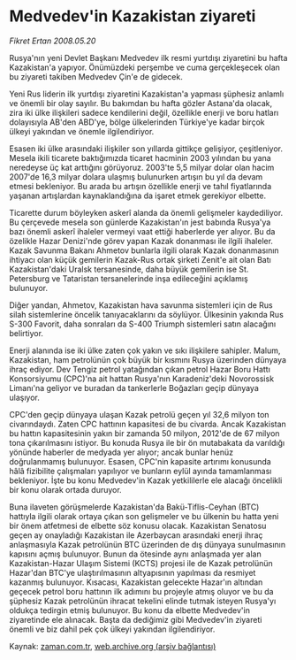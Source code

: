 # Medvedev'in Kazakistan ziyareti

*Fikret Ertan 2008.05.20*

<tr><td class="metin" colspan="2" style="padding-top: 20px; padding-left: 5px; padding-right: 10px;">Rusya'nın yeni Devlet Başkanı Medvedev ilk resmi yurtdışı ziyaretini bu hafta Kazakistan'a yapıyor. Önümüzdeki perşembe ve cuma gerçekleşecek olan bu ziyareti takiben Medvedev Çin'e de gidecek.</td></tr><tr><td class="metin" colspan="2" style="padding-top: 20px; padding-left: 5px; padding-right: 10px;"><p> Yeni Rus liderin ilk yurtdışı ziyaretini Kazakistan'a yapması şüphesiz anlamlı ve önemli bir olay sayılır. Bu bakımdan bu hafta gözler Astana'da olacak, zira iki ülke ilişkileri sadece kendilerini değil, özellikle enerji ve boru hatları dolayısıyla AB'den ABD'ye, bölge ülkelerinden Türkiye'ye kadar birçok ülkeyi yakından ve önemle ilgilendiriyor.
<p> Esasen iki ülke arasındaki ilişkiler son yıllarda gittikçe gelişiyor, çeşitleniyor. Mesela ikili ticarete baktığımızda ticaret hacminin 2003 yılından bu yana neredeyse üç kat arttığını görüyoruz. 2003'te 5,5 milyar dolar olan hacim 2007'de 16,3 milyar dolara ulaşmış bulunurken artışın bu yıl da devam etmesi bekleniyor. Bu arada bu artışın özellikle enerji ve tahıl fiyatlarında yaşanan artışlardan kaynaklandığına da işaret etmek gerekiyor elbette.
<p> Ticarette durum böyleyken askerî alanda da önemli gelişmeler kaydediliyor. Bu çerçevede mesela son günlerde Kazakistan'ın jest babında Rusya'ya bazı önemli askerî ihaleler vermeyi vaat ettiği haberlerde yer alıyor. Bu da özelikle Hazar Denizi'nde görev yapan Kazak donanması ile ilgili ihaleler. Kazak Savunma Bakanı Ahmetov bunlarla ilgili olarak Kazak donanmasının ihtiyacı olan küçük gemilerin Kazak-Rus ortak şirketi Zenit'e ait olan Batı Kazakistan'daki Uralsk tersanesinde, daha büyük gemilerin ise St. Petersburg ve Tataristan tersanelerinde inşa edileceğini açıklamış bulunuyor.
<p> Diğer yandan, Ahmetov, Kazakistan hava savunma sistemleri için de Rus silah sistemlerine öncelik tanıyacaklarını da söylüyor. Ülkesinin yakında Rus S-300 Favorit, daha sonraları da S-400 Triumph sistemleri satın alacağını belirtiyor.
<p> Enerji alanında ise iki ülke zaten çok yakın ve sıkı ilişkilere sahipler. Malum, Kazakistan, ham petrolünün çok büyük bir kısmını Rusya üzerinden dünyaya ihraç ediyor. Dev Tengiz petrol yatağından çıkan petrol Hazar Boru Hattı Konsorsiyumu (CPC)'na ait hattan Rusya'nın Karadeniz'deki Novorossisk Limanı'na geliyor ve buradan da tankerlerle Boğazları geçip dünyaya ulaşıyor.
<p> CPC'den geçip dünyaya ulaşan Kazak petrolü geçen yıl 32,6 milyon ton civarındaydı. Zaten CPC hattının kapasitesi de bu civarda. Ancak Kazakistan bu hattın kapasitesinin yakın bir zamanda 50 milyon, 2012'de de 67 milyon tona çıkarılmasını istiyor. Bu konuda Rusya ile bir ön mutabakata da varıldığı yönünde haberler de medyada yer alıyor; ancak bunlar henüz doğrulanmamış bulunuyor. Esasen, CPC'nin kapasite artırımı konusunda hâlâ fizibilite çalışmaları yapılıyor ve bunların eylül ayında tamamlanması bekleniyor. İşte bu konu Medvedev'in Kazak yetkililerle ele alacağı öncelikli bir konu olarak ortada duruyor.
<p> Buna ilaveten görüşmelerde Kazakistan'da Bakü-Tiflis-Ceyhan (BTC) hattıyla ilgili olarak ortaya çıkan son gelişmeler ve bu ülkenin bu hatta yeni bir önem atfetmesi de elbette söz konusu olacak. Kazakistan Senatosu geçen ay onayladığı Kazakistan ile Azerbaycan arasındaki enerji ihraç anlaşmasıyla Kazak petrolünün BTC üzerinden de dış dünyaya sunulmasının kapısını açmış bulunuyor. Bunun da ötesinde aynı anlaşmada yer alan Kazakistan-Hazar Ulaşım Sistemi (KCTS) projesi ile de Kazak petrolünün Hazar'dan BTC'ye ulaştırılmasının altyapısının yapılması da resmiyet kazanmış bulunuyor. Kısacası, Kazakistan gelecekte Hazar'ın altından geçecek petrol boru hattının ilk adımını bu projeyle atmış oluyor ve bu da şüphesiz Kazak petrolünün ihracat tekelini elinde tutmak isteyen Rusya'yı oldukça tedirgin etmiş bulunuyor. Bu konu da elbette Medvedev'in ziyaretinde ele alınacak. Başta da dediğimiz gibi Medvedev'in ziyareti önemli ve biz dahil pek çok ülkeyi yakından ilgilendiriyor. <br/></p></p></p></p></p></p></p></td></tr>

Kaynak: [zaman.com.tr](http://zaman.com.tr/yazar.do?yazino=691801), [web.archive.org (arşiv bağlantısı)](http://web.archive.org/web/20080523040801/http://www.zaman.com.tr:80/yazar.do?yazino=691801)
